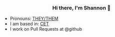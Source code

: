 <h3 align=center>Hi there, I'm Shannon 👋</h3>

- Pronouns: [THEY/THEM](https://pronoun.is/they-them-ae-aer-and-he-him-examples/)
- I am based in: [CET](https://time.is/CET)
- I work on Pull Requests at @github

